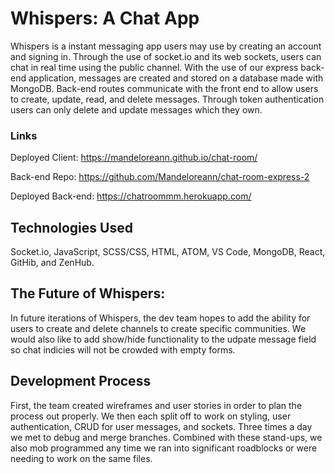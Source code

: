 # Whispers: A Chat App
Whispers is a instant messaging app users may use by creating an
account and signing in. Through the use of socket.io and its web
sockets, users can chat in real time using the public channel.
With the use of our express back-end application, messages are
created and stored on a database made with MongoDB. Back-end
routes communicate with the front end to allow users to create,
update, read, and delete messages. Through token authentication
users can only delete and update messages which they own.

### Links
Deployed Client: <https://mandeloreann.github.io/chat-room/>


Back-end Repo: <https://github.com/Mandeloreann/chat-room-express-2>


Deployed Back-end: <https://chatroommm.herokuapp.com/>


## Technologies Used
Socket.io, JavaScript, SCSS/CSS, HTML, ATOM, VS Code, MongoDB, React,
GitHib, and ZenHub.

## The Future of Whispers:
In future iterations of Whispers, the dev team hopes to add
the ability for users to create and delete channels to create
specific communities. We would also like to add show/hide
functionality to the udpate message field so chat indicies will
not be crowded with empty forms.

## Development Process
First, the team created wireframes and user stories in order to
plan the process out properly. We then each split off to work on
styling, user authentication, CRUD for user messages, and sockets.
Three times a day we met to debug and merge branches. Combined with
these stand-ups, we also mob programmed any time we ran into
significant roadblocks or were needing to work on the same files.
